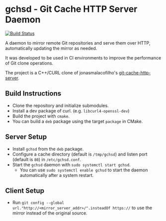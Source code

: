 
# gchsd - Git Cache HTTP Server Daemon

[![Build Status](http://xaws6t1emwa2m5pr.myfritz.net:8080/buildStatus/icon?job=craflin%2Fgit-cache-http-server%2Fmaster)](http://xaws6t1emwa2m5pr.myfritz.net:8080/job/craflin/job/git-cache-http-server/job/master/)

A daemon to mirror remote Git repositories and serve them over HTTP, automatically updating the mirror as needed.

It was developed to be used in CI environments to improve the performance of Git clone operations.

The project is a C++/CURL clone of jonasmalacofilho's [git-cache-http-server](https://github.com/jonasmalacofilho/git-cache-http-server).

## Build Instructions

* Clone the repository and initialize submodules.
* Install a dev package of curl. (e.g. `libcurl4-openssl-dev`)
* Build the project with `cmake`.
* You can build a `deb` package using the target `package` in CMake.

## Server Setup

* Install `gchsd` from the `deb` package.
* Configure a cache directory (default is `/tmp/gchsd`) and listen port (default is `80`) in `/etc/gchsd.conf`.
* Start the `gchsd` daemon with `sudo systemctl start gchsd`.
  * You can use `sudo systemctl enable gchsd` to start the daemon automatically after a system restart.

## Client Setup

* Run `git config --global url."http://<mirror_server_addr>/".insteadOf https://` to use the mirror instead of the original source.
